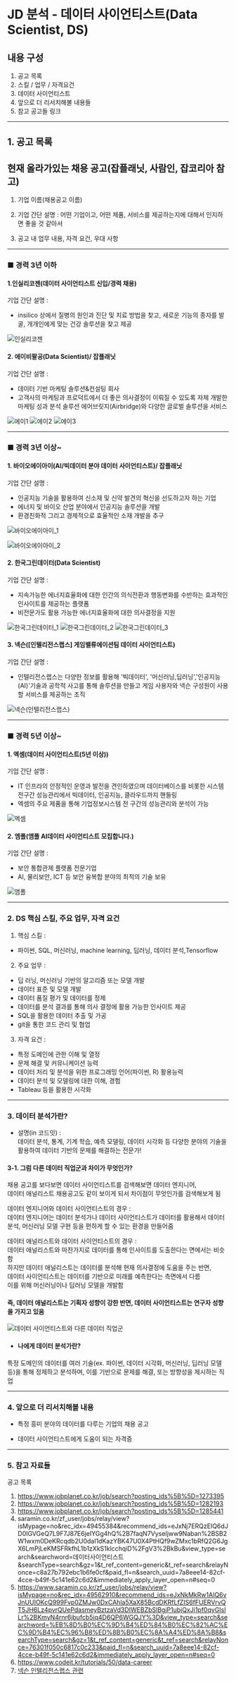 # JD 분석 - 데이터 사이언티스트(Data Scientist, DS)

## 내용 구성
1. 공고 목록
2. 스킬 / 업무 / 자격요건
3. 데이터 사이언티스트
4. 앞으로 더 리서치해볼 내용들
5. 참고 공고들 링크


---

## 1. 공고 목록
## 현재 올라가있는 채용 공고(잡플래닛, 사람인, 잡코리아 참고)

<!-- 인턴이나 신입을 뽑는지 확인 -->
1. 기업 이름(채용공고 이름)

2. 기업 간단 설명 : 어떤 기업이고, 어떤 제품, 서비스를 제공하는지에 대해서 인지하면 좋을 것 같아서

3. 공고 내 업무 내용, 자격 요건, 우대 사항

---

### ■ 경력 3년 이하
#### 1.인실리코젠(데이터 사이언티스트 신입/경력 채용)

기업 간단 설명 : 
- insilico 상에서 질병의 원인과 진단 및 치료 방법을 찾고, 새로운 기능의 종자를 발굴,  개개인에게 맞는 건강 솔루션을 찾고 제공

![인실리코젠](./JD분석_관련/인실리코젠.png)


#### 2. 에이비팔공(Data Scientist)/ 잡플래닛    

기업 간단 설명 :
- 데이터 기반 마케팅 솔루션&컨설팅 회사
- 고객사의 마케팅과 프로덕트에서 더 좋은 의사결정이 이뤄질 수 있도록 자체 개발한 마케팅 성과 분석 솔루션 에어브릿지(Airbridge)와 다양한 글로벌 솔루션을 서비스

![에이1](./JD분석_관련/에이1.png)
![에이2](./JD분석_관련/에이2.png)
![에이3](./JD분석_관련/에이3.png)

---

### ■ 경력 3년 이상~
#### 1. 바이오에이아이(AI/빅데이터 분야 데이터 사이언티스트)/ 잡플래닛       

기업 간단 설명 :    
- 인공지능 기술을 활용하여 신소재 및 신약 발견의 혁신을 선도하고자 하는 기업
- 에너지 및 바이오 산업 분야에서 인공지능 솔루션을 개발
- 환경친화적 그리고 경제적으로 효율적인 소재 개발을 추구


![바이오에이아이_1](./JD분석_관련/바이오1.png) 

![바이오에이아이_2](./JD분석_관련/바이오에이아이2.png)

#### 2. 한국그린데이터(Data Scientist)    

기업 간단 설명 :    
- 지속가능한 에너지효율화에 대한 인간의 의식전환과 행동변화를 수반하는 효과적인 인사이트를 제공하는 플랫폼
- 비전문가도 활용 가능한 에너지효율화에 대한 의사결정을 지원

![한국그린데이터_1](./JD분석_관련/한국그린데이터1.png)
![한국그린데이터_2](./JD분석_관련/한국그린데이터2.png)
![한국그린데이터_3](./JD분석_관련/한국그린데이터3.png)

#### 3. 넥슨([인텔리전스랩스] 게임밸류에이션팀 데이터 사이언티스트)

기업 간단 설명 :
  - 인텔리전스랩스는 다양한 정보를 활용해 '빅데이터', '머신러닝,딥러닝','인공지능(AI)'기술과 공학적 사고를 통해 솔루션을 만들고 게임 사용자와 넥슨 구성원이 사용할 서비스를 제공하는 조직

![넥슨(인텔리전스랩스)](./JD분석_관련/넥슨(인텔리전스랩스).png)

---

### ■ 경력 5년 이상~
#### 1. 엑셈(데이터 사이언티스트(5년 이상))

기업 간단 설명 :    
- IT 인프라의 안정적인 운영과 발전을 견인하였으며 데이터베이스를 비롯한 시스템 전구간 성능관리에서 빅데이터, 인공지능, 클라우드까지 핸들링
- 엑셈의 주요 제품을 통해 기업정보시스템 전 구간의 성능관리와 분석이 가능

![엑셈](./JD분석_관련/image.png)

#### 2. 엠폴(앰폴 AI데이터 사이언티스트 모집합니다.)

기업 간단 설명 :    
- 보안 통합관제 플랫폼 전문기업
- AI, 물리보안, ICT 등 보안 융복합 분야의 최적의 기술 보유

![앰폴](./JD분석_관련/엠1.png)

---

### 2. DS 핵심 스킬, 주요 업무, 자격 요건
1. 핵심 스킬 :
- 파이썬, SQL, 머신러닝, machine learning, 딥러닝, 데이터 분석,Tensorflow   

2. 주요 업무 :    
- 딥 러닝, 머신러닝 기반의 알고리즘 또는 모델 개발
- 데이터 표준 및 모델 개발
- 데이터 품질 평가 및 데이터를 정제
- 데이터를 분석 결과를 통해 의사 결정에 활용 가능한 인사이트 제공
- SQL을 활용한 데이터 추출 및 가공
- git을 통한 코드 관리 및 협업

3. 자격 요건 :    
- 특정 도메인에 관한 이해 및 열정
- 문제 해결 및 커뮤니케이션 능력
- 데이터 처리 및 분석을 위한 프로그래밍 언어(파이썬, R) 활용능력
- 데이터 분석 및 모델링에 대한 이해, 경험
- Tableau 등을 활용한 시각화 

---

### 3. 데이터 분석가란?
- 설명(in 코드잇) :    
데이터 분석, 통계, 기계 학습, 예측 모델링, 데이터 시각화 등 다양한 분야의 기술을 활용하여 데이터 기반의 문제를 해결하는 전문가!

#### 3-1. 그럼 다른 데이터 직업군과 차이가 무엇인가?
채용 공고를 보다보면 데이터 사이언티스트를 검색해보면 데이터 엔지니어,    
데이터 애널리스트 채용공고도 같이 보이게 되서 차이점이 무엇인가를 검색해보게 됨

데이터 엔지니어와 데이터 사이언티스트의 경우 :    
데이터 엔지니어는 데이터 분석가나 데이터 사이언티스트가 데이터를 활용해서 데이터 분석, 머신러닝 모델 구현 등을 편하게 할 수 있는 환경을 만들어줌

데이터 애널리스트와 데이터 사이언티스트의 경우 :    
데이터 애널리스트와 마찬가지로 데이터를 통해 인사이트를 도출한다는 면에서는 비슷함    
하지만 데이터 애널리스트는 데이터를 분석해 현재 의사결정에 도움을 주는 반면,    
데이터 사이언티스트는 데이터를 기반으로 미래를 예측한다는 측면에서 다름    
이를 위해 머신러닝이나 딥러닝 모델을 개발함

#### 즉, 데이터 애널리스트는 기획자 성향이 강한 반면, 데이터 사이언티스트는 연구자 성향을 가지고 있음

![데이터 사이언티스트와 다른 데이터 직업군](./JD분석_관련/데이터_사이언티스트.png)

- #### 나에게 데이터 분석가란?    
특정 도메인의 데이터를 여러 기술(ex. 파이썬, 데이터 시각화, 머신러닝, 딥러닝 모델 등)을 통해 정제하고 분석하며, 이를 기반으로 문제를 해결, 또는 방향성을 제시하는 직업

---

### 4. 앞으로 더 리서치해볼 내용
- 특정 흥미 분야의 데이터를 다루는 기업의 채용 공고     
<!-- ㄴ (ex. 디스플레이, 반도체, 게임, 화장품 등) -->
- 데이터 사이언티스트에게 도움이 되는 자격증

<!-- 기획을 보라고? -->

---

### 5. 참고 자료들
공고 목록
1. https://www.jobplanet.co.kr/job/search?posting_ids%5B%5D=1273395
2. https://www.jobplanet.co.kr/job/search?posting_ids%5B%5D=1282193
3. https://www.jobplanet.co.kr/job/search?posting_ids%5B%5D=1285441
4. saramin.co.kr/zf_user/jobs/relay/view?isMypage=no&rec_idx=49455384&recommend_ids=eJxNj7ERQzEIQ6dJD0IGVGeQ7L9F7J87E6jeIYGg4hQ%2B7faqN7VyseIjww9Naban%2BSB2W1wxm0DeKRcqdb2U0daI1dKazYBK47U0X4PtHQf9wZMxc1bRfQ2G6JgX6LmPjLeKMSFRkfhL1b1zXkS1klcchqiD%2FgV3%2BkBu&view_type=search&searchword=데이터사이언티스트&searchType=search&gz=1&t_ref_content=generic&t_ref=search&relayNonce=c8a27b792ebc1b6fe0cf&paid_fl=n&search_uuid=7a8eee14-82cf-4cce-b49f-5c141e62c6d2&immediately_apply_layer_open=n#seq=0
5. https://www.saramin.co.kr/zf_user/jobs/relay/view?isMypage=no&rec_idx=49562910&recommend_ids=eJxNkMkRw1AIQ6vJnUUIOKcQ999Fvp0ZMJw0DxCAhla5XaX85BcdDKRfLfZIS6fFUERVrvQT5JH6Lz4pvrQUePdasmeyBztzaVd3DIWEBZbSlBgjP1ubjQxJj1pf0qyGIsILr%2BKmyN4rnr6jbufcb5iq4D6QP6WGQJY%3D&view_type=search&searchword=%EB%8D%B0%EC%9D%B4%ED%84%B0%EC%82%AC%EC%9D%B4%EC%96%B8%ED%8B%B0%EC%8A%A4%ED%8A%B8&searchType=search&gz=1&t_ref_content=generic&t_ref=search&relayNonce=76301f050c6817c0c233&paid_fl=n&search_uuid=7a8eee14-82cf-4cce-b49f-5c141e62c6d2&immediately_apply_layer_open=n#seq=0
6. https://www.codeit.kr/tutorials/50/data-career
7. [넥슨 인텔리전스랩스 관련](https://career.nexon.com/user/recruit/member/postDetail?joinCorp=NX&reNo=20240183)